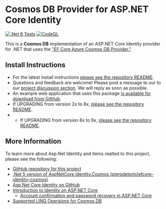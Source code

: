 # Cosmos DB Provider for ASP.NET Core Identity

[![.Net 8 Tests](https://github.com/MoonriseSoftwareCalifornia/AspNetCore.Identity.CosmosDb/actions/workflows/unittestsnet7.yml/badge.svg)](https://github.com/MoonriseSoftwareCalifornia/AspNetCore.Identity.CosmosDb/actions/workflows/unittestsnet7.yml)
[![CodeQL](https://github.com/MoonriseSoftwareCalifornia/AspNetCore.Identity.CosmosDb/actions/workflows/codeql-analysis.yml/badge.svg)](https://github.com/MoonriseSoftwareCalifornia/AspNetCore.Identity.CosmosDb/actions/workflows/codeql-analysis.yml)

This is a **Cosmos DB** implementation of an ASP.NET Core Identity provider for .NET that uses the ["EF Core Azure Cosmos DB Provider."](https://docs.microsoft.com/en-us/ef/core/providers/cosmos/?tabs=dotnet-core-cli).

## Install Instructions

- For the latest install instructions [please see the repository README](https://github.com/MoonriseSoftwareCalifornia/AspNetCore.Identity.CosmosDb#cosmos-db-provider-for-aspnet-core-identity).
- Questions and feedback are welcome! Please post a message to our to our [project discussion section](https://github.com/MoonriseSoftwareCalifornia/AspNetCore.Identity.CosmosDb/discussions). We will reply as soon as possible.
- An example web application that uses this package [is available for download from GitHub](https://github.com/MoonriseSoftwareCalifornia/AspNetCore.Identity.CosmosDb).
- If UPGRADING from version 2x to 8x, [please see the repository README](https://github.com/MoonriseSoftwareCalifornia/AspNetCore.Identity.CosmosDb#cosmos-db-provider-for-aspnet-core-identity).
- - If UPGRADING from version 8x to 9x, [please see the repository README](https://github.com/MoonriseSoftwareCalifornia/AspNetCore.Identity.CosmosDb#cosmos-db-provider-for-aspnet-core-identity).

## More Information

To learn more about Asp.Net Identity and items realted to this project, please see the following:

- [GitHub repository for this project](https://github.com/MoonriseSoftwareCalifornia/AspNetCore.Identity.CosmosDb)
- [.Net 5 version of AspNetCore.Identity.Cosmos (pierodetomi/efcore-identity-cosmos)](https://github.com/pierodetomi/efcore-identity-cosmos)
- [Asp.Net Core Identity on GitHub](https://github.com/dotnet/AspNetCore/tree/main/src/Identity)
- [Introduction to Identity on ASP.NET Core](https://docs.microsoft.com/en-us/aspnet/core/security/authentication/identity?view=aspnetcore-6.0&tabs=visual-studio)
  - [Account confirmation and password recovery in ASP.NET Core](https://docs.microsoft.com/en-us/aspnet/core/security/authentication/accconfirm?view=aspnetcore-6.0&tabs=visual-studio)
- [Supported LINQ Operaions for Cosmos DB](https://docs.microsoft.com/en-us/azure/cosmos-db/sql/sql-query-linq-to-sql#SupportedLinqOperators)
